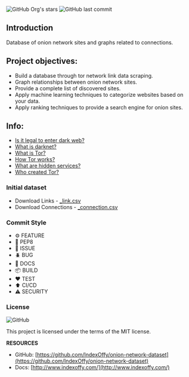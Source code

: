![GitHub Org's stars](https://img.shields.io/github/stars/IndexOffy?label=IndexOffy&style=flat-square)
![GitHub last commit](https://img.shields.io/github/last-commit/IndexOffy/onion-network-dataset?style=flat-square)

## Introduction

Database of onion network sites and graphs related to connections.

## Project objectives:

- Build a database through tor network link data scraping.
- Graph relationships between onion network sites.
- Provide a complete list of discovered sites.
- Apply machine learning techniques to categorize websites based on your data.
- Apply ranking techniques to provide a search engine for onion sites.

## Info:

- [Is it legal to enter dark web?](/tor-network-dataset/nav/info/)
- [What is darknet?](/tor-network-dataset/nav/info/)
- [What is Tor?](/tor-network-dataset/nav/info/)
- [How Tor works?](/tor-network-dataset/nav/info/)
- [What are hidden services?](/tor-network-dataset/nav/info/)
- [Who created Tor?](/tor-network-dataset/nav/info/)

### Initial dataset

- Download Links - [_link.csv](#)
- Download Connections - [_connection.csv](#)

### Commit Style

- ⚙️ FEATURE
- 📝 PEP8
- 📌 ISSUE
- 🪲 BUG
- 📘 DOCS
- 📦 BUILD
- ❤️️ TEST
- ⬆️ CI/CD
- ⚠️ SECURITY

### License

![GitHub](https://img.shields.io/github/license/IndexOffy/onion-network-dataset?style=flat-square)

This project is licensed under the terms of the MIT license.

**RESOURCES**

- GitHub: [https://github.com/IndexOffy/onion-network-dataset](https://github.com/IndexOffy/onion-network-dataset)
- Docs:   [http://www.indexoffy.com/](http://www.indexoffy.com/)
